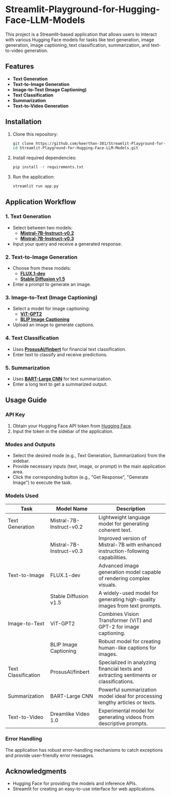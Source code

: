 # Streamlit-Playground-for-Hugging-Face-LLM-Models

This project is a Streamlit-based application that allows users to interact with various Hugging Face models for tasks like text generation, image generation, image captioning, text classification, summarization, and text-to-video generation.

## Features
- **Text Generation**
- **Text-to-Image Generation**
- **Image-to-Text (Image Captioning)**
- **Text Classification**
- **Summarization**
- **Text-to-Video Generation**

## Installation

1. Clone this repository:
   ```bash
   git clone https://github.com/keerthan-381/Streamlit-Playground-for-Hugging-Face-LLM-Models.git
   cd Streamlit-Playground-for-Hugging-Face-LLM-Models.git
   ```

2. Install required dependencies:
   ```bash
   pip install -r requirements.txt
   ```

3. Run the application:
   ```bash
   streamlit run app.py
   ```

## Application Workflow

### 1. **Text Generation**
   - Select between two models:
     - **[Mistral-7B-Instruct-v0.2](https://huggingface.co/mistralai/Mistral-7B-Instruct-v0.2)**
     - **[Mistral-7B-Instruct-v0.3](https://huggingface.co/mistralai/Mistral-7B-Instruct-v0.3)**
   - Input your query and receive a generated response.

### 2. **Text-to-Image Generation**
   - Choose from these models:
     - **[FLUX.1-dev](https://huggingface.co/black-forest-labs/FLUX.1-dev)**
     - **[Stable Diffusion v1.5](https://huggingface.co/stable-diffusion-v1-5/stable-diffusion-v1-5)**
   - Enter a prompt to generate an image.

### 3. **Image-to-Text (Image Captioning)**
   - Select a model for image captioning:
     - **[ViT-GPT2](https://huggingface.co/nlpconnect/vit-gpt2-image-captioning)**
     - **[BLIP Image Captioning](https://huggingface.co/Salesforce/blip-image-captioning-base)**
   - Upload an image to generate captions.

### 4. **Text Classification**
   - Uses **[ProsusAI/finbert](https://huggingface.co/ProsusAI/finbert)** for financial text classification.
   - Enter text to classify and receive predictions.

### 5. **Summarization**
   - Uses **[BART-Large CNN](https://huggingface.co/facebook/bart-large-cnn)** for text summarization.
   - Enter a long text to get a summarized output.

## Usage Guide

### API Key
1. Obtain your Hugging Face API token from [Hugging Face](https://huggingface.co/settings/tokens).
2. Input the token in the sidebar of the application.

### Modes and Outputs
- Select the desired mode (e.g., Text Generation, Summarization) from the sidebar.
- Provide necessary inputs (text, image, or prompt) in the main application area.
- Click the corresponding button (e.g., "Get Response", "Generate Image") to execute the task.



### Models Used
| Task                | Model Name                    | Description                                                                                     |
|---------------------|-------------------------------|-------------------------------------------------------------------------------------------------|
| Text Generation     | Mistral-7B-Instruct-v0.2      | Lightweight language model for generating coherent text.                                        |
|                     | Mistral-7B-Instruct-v0.3      | Improved version of Mistral-7B with enhanced instruction-following capabilities.               |
| Text-to-Image       | FLUX.1-dev                    | Advanced image generation model capable of rendering complex visuals.                          |
|                     | Stable Diffusion v1.5         | A widely-used model for generating high-quality images from text prompts.                      |
| Image-to-Text       | ViT-GPT2                      | Combines Vision Transformer (ViT) and GPT-2 for image captioning.                              |
|                     | BLIP Image Captioning         | Robust model for creating human-like captions for images.                                      |
| Text Classification | ProsusAI/finbert              | Specialized in analyzing financial texts and extracting sentiments or classifications.          |
| Summarization       | BART-Large CNN                | Powerful summarization model ideal for processing lengthy articles or texts.                   |
| Text-to-Video       | Dreamlike Video 1.0           | Experimental model for generating videos from descriptive prompts.                             |

### Error Handling
The application has robust error-handling mechanisms to catch exceptions and provide user-friendly error messages.

## Acknowledgments
- Hugging Face for providing the models and inference APIs.
- Streamlit for creating an easy-to-use interface for web applications.
